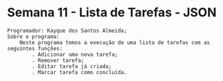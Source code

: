 # Semana 11 - Lista de Tarefas - JSON

    Programador: Kayque dos Santos Almeida;
    Sobre o programa:
        Neste programa temos a execução de uma lista de tarefas com as seguintes funções:
            . Adicionar uma nova tarefa;
            . Remover tarefa;
            . Editar tarefa já criada;
            . Marcar tarefa como concluída.